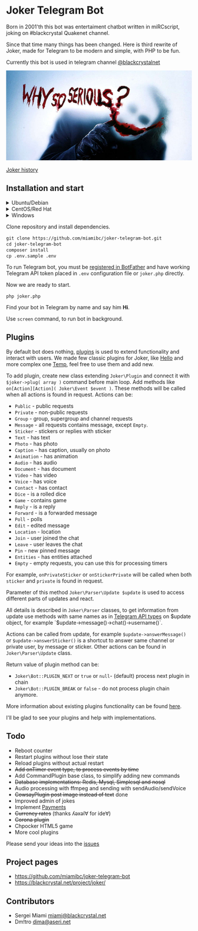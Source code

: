 # Joker Telegram Bot 

Born in 2001'th this bot was entertaiment chatbot written in miRCscript, joking on #blackcrystal Quakenet channel. 

Since that time many things has been changed. Here is third rewrite of Joker, made for Telegram to be modern and simple, with PHP to be fun.

Currently this bot is used in telegram channel [@blackcrystalnet](https://t.me/blackcrystalnet)

![Why so serous](https://raw.githubusercontent.com/miamibc/joker-telegram-bot/master/assets/why-so-serious.jpg)

[Joker history](https://blackcrystal.net/project/joker/)

## Installation and start

<details>
<summary>Ubuntu/Debian</summary>

##### Install required software packages
```
sudo apt-get install php-cli php-gd php-json php-curl php-mbstring git composer screen ttf-ubuntu-font-family 
```
</details>
<details>
<summary>CentOS/Red Hat</summary>

##### Install required software packages
```
sudo yum install php-cli php-gd php-json php-curl php-mbstring git composer screen
```

##### Install Ubuntu fonts

This is optional step, Ubuntu font is necessary for one of included plugins. You can change it to any other font in plugin configuration.
```
sudo mkdir -p /usr/share/fonts
wget https://assets.ubuntu.com/v1/0cef8205-ubuntu-font-family-0.83.zip
unzip 0cef8205-ubuntu-font-family-0.83.zip -d /usr/share/fonts/
sudo fc-cache -fv
```
</details>
<details>
<summary>Windows</summary>

1. Install [PHP 7.4](https://windows.php.net/download#php-7.4) with basic extensions `gd`, `json`, `curl`, `mbstring`, or just [XAMPP](https://www.apachefriends.org/download.html)
2. Install [Git](https://git-scm.com/downloads)
3. Install [Composer](https://getcomposer.org/download/)
4. Install [Ubuntu fonts](https://assets.ubuntu.com/v1/0cef8205-ubuntu-font-family-0.83.zip)
</details>

Clone repository and install dependencies.
```
git clone https://github.com/miamibc/joker-telegram-bot.git
cd joker-telegram-bot
composer install
cp .env.sample .env
```

To run Telegram bot, you must be [registered in BotFather](https://core.telegram.org/bots#6-botfather) 
and have working Telegram API token placed in `.env` configuration file or `joker.php` directly.

Now we are ready to start.
```
php joker.php
```

Find your bot in Telegram by name and say him **Hi**. 

Use `screen` command, to run bot in background.

## Plugins

By default bot does nothing, [plugins](https://github.com/miamibc/joker-telegram-bot/tree/master/src/Plugin) is used to extend functionality and interact with users.  We made few classic plugins for Joker, like [Hello](https://github.com/miamibc/joker-telegram-bot/blob/master/src/Plugin/Hello.php) and more complex one [Temp](https://github.com/miamibc/joker-telegram-bot/blob/master/src/Plugin/Temp.php), feel free to use them and add new. 

To add plugin, create new class extending `Joker\Plugin` and connect it with `$joker->plug( array )` command before main loop. Add methods like `on[Action][Action]( Joker\Event $event )`. These methods will be called when all actions is found in request. Actions can be:

- `Public` - public requests
- `Private` - non-public requests
- `Group` - group, supergroup and channel requests
- `Message` - all requests contains message, except `Empty`.  
- `Sticker` - stickers or replies with sticker
- `Text` - has text
- `Photo` - has photo
- `Caption` - has caption, usually on photo
- `Animation` - has animation
- `Audio` - has audio
- `Document` - has document
- `Video` - has video
- `Voice` - has voice
- `Contact` - has contact
- `Dice` - is a rolled dice
- `Game` - contains game
- `Reply` - is a reply
- `Forward` - is a forwarded message
- `Poll` - polls
- `Edit` - edited message
- `Location` - location
- `Join` - user joined the chat
- `Leave` - user leaves the chat
- `Pin` - new pinned message
- `Entities` - has entities attached  
- `Empty` - empty requests, you can use this for processing timers

For example, `onPrivateSticker` or `onStickerPrivate` will be called when both `sticker` and `private` is found in request.

Parameter of this method `Joker\Parser\Update $update` is used to access different parts of updates and react. 

All details is described in `Joker\Parser` classes, to get information from update use methods with same names as in [Telegram API types](https://core.telegram.org/bots/api#available-types) on $update object, for example `$update->message()->chat()->username()`. 

Actions can be called from update, for example `$update->answerMessage()` or `$update->answerSticker()` is a shortcut to answer same channel or private user, by message or sticker. Other actions can be found in `Joker\Parser\Update` class.

Return value of plugin method can be:

- `Joker\Bot::PLUGIN_NEXT` or `true` or `null`- (default) process next plugin in chain
- `Joker\Bot::PLUGIN_BREAK` or `false` - do not process plugin chain anymore.

More information about existing plugins functionality can be found [here](https://github.com/miamibc/joker-telegram-bot/blob/master/src/Plugin/README.md).

I'll be glad to see your plugins and help with implementations.

## Todo

- Reboot counter
- Restart plugins without lose their state
- Reload plugins without actual restart
- ~~Add onTimer event type, to process events by time~~
- Add CommandPlugin base class, to simplify adding new commands
- ~~Database implementations: Redis, Mysql, Simplesql and nosql~~
- Audio processing with ffmpeg and sending with sendAudio/sendVoice
- ~~CowsayPlugin post image instead of text~~ done
- Improved admin of jokes
- Implement [Payments](https://core.telegram.org/bots/payments)
- ~~Currency rates~~ (thanks ʎǝxǝl∀ for ide∀)
- ~~Corona plugin~~
- Chpocker HTML5 game
- More cool plugins

Please send your ideas into the [issues](https://github.com/miamibc/joker-telegram-bot/issues)

## Project pages

* https://github.com/miamibc/joker-telegram-bot
* https://blackcrystal.net/project/joker/

## Contributors

* Sergei Miami <miami@blackcrystal.net>
* Dm!tro <dima@aseri.net>